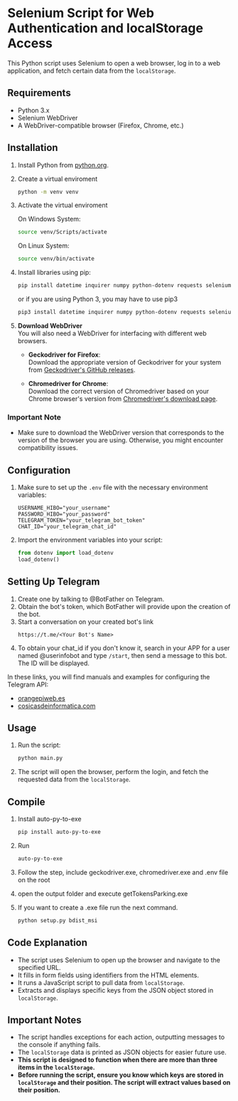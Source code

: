 # Selenium Script for Web Authentication and localStorage Access

This Python script uses Selenium to open a web browser, log in to a web application, and fetch certain data from the `localStorage`.

## Requirements

- Python 3.x
- Selenium WebDriver
- A WebDriver-compatible browser (Firefox, Chrome, etc.)

## Installation

1. Install Python from [python.org](https://www.python.org/).
2. Create a virtual enviroment

   ```bash
   python -m venv venv
   ```

3. Activate the virtual enviroment

   On Windows System:

   ```bash
   source venv/Scripts/activate
   ```

   On Linux System:

   ```bash
   source venv/bin/activate
   ```

4. Install libraries using pip:

   ```bash
   pip install datetime inquirer numpy python-dotenv requests selenium
   ```

   or if you are using Python 3, you may have to use pip3

   ```bash
   pip3 install datetime inquirer numpy python-dotenv requests selenium
   ```

5. **Download WebDriver**  
   You will also need a WebDriver for interfacing with different web browsers.

   - **Geckodriver for Firefox**:  
     Download the appropriate version of Geckodriver for your system from [Geckodriver's GitHub releases](https://github.com/mozilla/geckodriver/releases).

   - **Chromedriver for Chrome**:  
     Download the correct version of Chromedriver based on your Chrome browser's version from [Chromedriver's download page](https://sites.google.com/a/chromium.org/chromedriver/downloads).

### Important Note

- Make sure to download the WebDriver version that corresponds to the version of the browser you are using. Otherwise, you might encounter compatibility issues.

## Configuration

1. Make sure to set up the `.env` file with the necessary environment variables:

   ```env
   USERNAME_HIBO="your_username"
   PASSWORD_HIBO="your_password"
   TELEGRAM_TOKEN="your_telegram_bot_token"
   CHAT_ID="your_telegram_chat_id"
   ```

2. Import the environment variables into your script:

   ```python
   from dotenv import load_dotenv
   load_dotenv()
   ```

## Setting Up Telegram

1. Create one by talking to @BotFather on Telegram.
2. Obtain the bot's token, which BotFather will provide upon the creation of the bot.
3. Start a conversation on your created bot's link
   ```env
   https://t.me/<Your Bot's Name>
   ```
4. To obtain your chat_id if you don't know it, search in your APP for a user named @userinfobot and type `/start`, then send a message to this bot. The ID will be displayed.

In these links, you will find manuals and examples for configuring the Telegram API:

- [orangepiweb.es](https://orangepiweb.es/telegram.php)
- [cosicasdeinformatica.com](http://cosicasdeinformatica.blogspot.com/2015/10/enviar-mensajes-de-telegram-desde-una.html)

## Usage

1. Run the script:

   ```bash
   python main.py
   ```

2. The script will open the browser, perform the login, and fetch the requested data from the `localStorage`.

## Compile

1. Install auto-py-to-exe
   ```bash
   pip install auto-py-to-exe
   ```
2. Run
   ```bash
   auto-py-to-exe
   ```
3. Follow the step, include geckodriver.exe, chromedriver.exe and .env file on the root
4. open the output folder and execute getTokensParking.exe

5. If you want to create a .exe file run the next command.
   ```bash
   python setup.py bdist_msi
   ```

## Code Explanation

- The script uses Selenium to open up the browser and navigate to the specified URL.
- It fills in form fields using identifiers from the HTML elements.
- It runs a JavaScript script to pull data from `localStorage`.
- Extracts and displays specific keys from the JSON object stored in `localStorage`.

## Important Notes

- The script handles exceptions for each action, outputting messages to the console if anything fails.
- The `localStorage` data is printed as JSON objects for easier future use.
- **This script is designed to function when there are more than three items in the `localStorage`.**
- **Before running the script, ensure you know which keys are stored in `localStorage` and their position. The script will extract values based on their position.**
